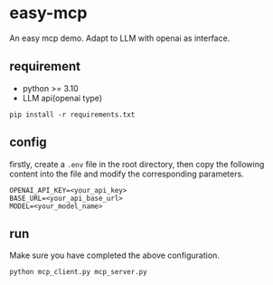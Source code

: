 # easy-mcp
An easy mcp demo. Adapt to LLM with openai as interface.

## requirement
- python >= 3.10
- LLM api(openai type)

```
pip install -r requirements.txt
```

## config
firstly, create a `.env` file in the root directory, then copy the following content into the file and modify the corresponding parameters.

```
OPENAI_API_KEY=<your_api_key>
BASE_URL=<your_api_base_url>
MODEL=<your_model_name>
```

## run
Make sure you have completed the above configuration.

```
python mcp_client.py mcp_server.py
```